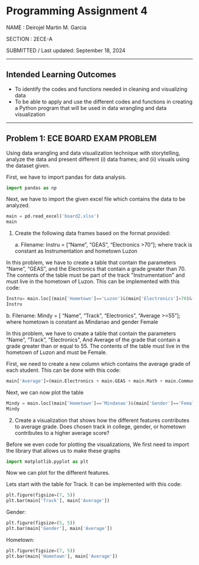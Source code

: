 # Programming Assignment 4
NAME : Deirojel Martin M. Garcia

SECTION : 2ECE-A

SUBMITTED / Last updated: September 18, 2024

***
## Intended Learning Outcomes

  - To identify the codes and functions needed in cleaning and visualizing data
  - To be able to apply and use the different codes and functions in creating a Python program that will
be used in data wrangling and data visualization

***
## Problem 1: ECE BOARD EXAM PROBLEM

Using data wrangling and data visualization technique with
storytelling, analyze the data and present different (i) data frames; and (ii) visuals using the dataset given.

First, we have to import pandas for data analysis.
``` python
import pandas as np
```
Next, we have to import the given excel file which contains the data to be analyzed.
``` python
main = pd.read_excel('board2.xlsx')
main
```

1. Create the following data frames based on the format provided:

   a. Filename: Instru = [“Name”, “GEAS”, “Electronics >70”]; where track is constant as
Instrumentation and hometown Luzon

In  this problem, we have to create a table that contain the parameters “Name”, “GEAS”, and the Electronics that contain a grade greater than 70. The contents of the table must be part of the track "Instrumentation" and must live in the hometown of Luzon. This can be implemented with this code:
``` python
Instru= main.loc[(main['Hometown']=='Luzon')&(main['Electronics']>70)&(main['Track']=='Instrumentation'),['Name','GEAS','Electronics']]
Instru
```
b. Filename: Mindy = [ “Name”, “Track”, “Electronics”, “Average >=55”]; where hometown is
constant as Mindanao and gender Female

In  this problem, we have to create a table that contain the parameters “Name”, “Track”, "Electronics", And Average of the grade that contain a grade greater than or equal to 55. The contents of the table must live in the hometown of Luzon and must be Female. 

First, we need to create a new column which contains the average grade of each student. This can be done with this code:
``` python
main['Average']=(main.Electronics + main.GEAS + main.Math + main.Communication)/4
```
Next, we can now plot the table
``` python
Mindy = main.loc[(main['Hometown']=='Mindanao')&(main['Gender']=='Female')&(main['Average']>=55),['Name','Track','Electronics','Average']] 
Mindy
```

2. Create a visualization that shows how the different features contributes to average grade. Does
chosen track in college, gender, or hometown contributes to a higher average score?

Before we even code for plotting the visualizations, We first need to import the library that allows us to make these graphs
``` python
import matplotlib.pyplot as plt
```

Now we can plot for the different features.

Lets start with the table for Track. It can be implemented with this code:
``` python
plt.figure(figsize=(7, 5))
plt.bar(main['Track'], main['Average'])
```
Gender:
``` python
plt.figure(figsize=(5, 5))
plt.bar(main['Gender'], main['Average'])
```
Hometown:
``` python
plt.figure(figsize=(7, 5))
plt.bar(main['Hometown'], main['Average'])
```
